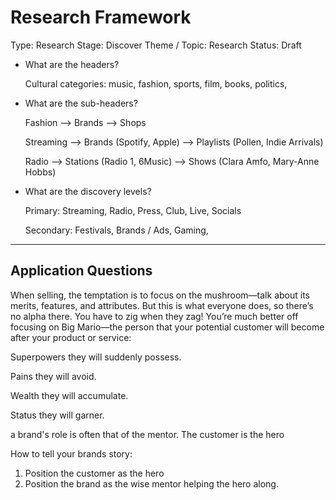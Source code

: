 # Research Framework

Type: Research
Stage: Discover
Theme / Topic: Research
Status: Draft

- What are the headers?
    
    Cultural categories: music, fashion, sports, film, books, politics, 
    
- What are the sub-headers?
    
    Fashion —> Brands —> Shops
    
    Streaming —> Brands (Spotify, Apple) —> Playlists (Pollen, Indie Arrivals)
    
    Radio —> Stations (Radio 1, 6Music) —> Shows (Clara Amfo, Mary-Anne Hobbs)
    
- What are the discovery levels?
    
    Primary: Streaming, Radio, Press, Club, Live, Socials
    
    Secondary: Festivals, Brands / Ads, Gaming, 
    

---

## Application Questions

When selling, the temptation is to focus on the mushroom—talk about its merits, features, and attributes. But this is what everyone does, so there’s no alpha there. You have to zig when they zag! You’re much better off focusing on Big Mario—the person that your potential customer will become after your product or service:

Superpowers they will suddenly possess.

Pains they will avoid.

Wealth they will accumulate.

Status they will garner.

a brand's role is often that of the mentor. The customer is the hero

How to tell your brands story:

1. Position the customer as the hero
2. Position the brand as the wise mentor helping the hero along.